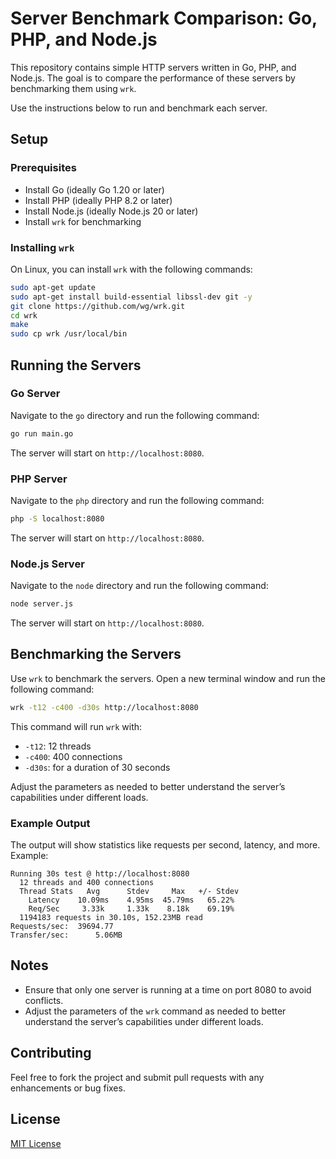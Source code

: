 # Server Benchmark Comparison: Go, PHP, and Node.js

This repository contains simple HTTP servers written in Go, PHP, and Node.js. The goal is to compare the performance of these servers by benchmarking them using `wrk`.

Use the instructions below to run and benchmark each server.

## Setup

### Prerequisites

- Install Go (ideally Go 1.20 or later)
- Install PHP (ideally PHP 8.2 or later)
- Install Node.js (ideally Node.js 20 or later)
- Install `wrk` for benchmarking

### Installing `wrk`

On Linux, you can install `wrk` with the following commands:

```sh
sudo apt-get update
sudo apt-get install build-essential libssl-dev git -y
git clone https://github.com/wg/wrk.git
cd wrk
make
sudo cp wrk /usr/local/bin
```

## Running the Servers

### Go Server
Navigate to the `go` directory and run the following command:

```sh
go run main.go
```
The server will start on `http://localhost:8080`.

### PHP Server
Navigate to the `php` directory and run the following command:
```sh
php -S localhost:8080
```
The server will start on `http://localhost:8080`.

### Node.js Server
Navigate to the `node` directory and run the following command:
```sh
node server.js
```
The server will start on `http://localhost:8080`.

## Benchmarking the Servers

Use `wrk` to benchmark the servers. Open a new terminal window and run the following command:

```sh
wrk -t12 -c400 -d30s http://localhost:8080
```

This command will run `wrk` with:
- `-t12`: 12 threads
- `-c400`: 400 connections
- `-d30s`: for a duration of 30 seconds

Adjust the parameters as needed to better understand the server’s capabilities under different loads.

### Example Output

The output will show statistics like requests per second, latency, and more. Example:

```
Running 30s test @ http://localhost:8080
  12 threads and 400 connections
  Thread Stats   Avg      Stdev     Max   +/- Stdev
    Latency    10.09ms    4.95ms  45.79ms   65.22%
    Req/Sec     3.33k     1.33k    8.18k    69.19%
  1194183 requests in 30.10s, 152.23MB read
Requests/sec:  39694.77
Transfer/sec:      5.06MB
```

## Notes

- Ensure that only one server is running at a time on port 8080 to avoid conflicts.
- Adjust the parameters of the `wrk` command as needed to better understand the server’s capabilities under different loads.

## Contributing

Feel free to fork the project and submit pull requests with any enhancements or bug fixes.

## License

[MIT License](LICENSE.md)